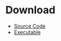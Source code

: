 # Download
* [Source Code](https://github.com/ChanatipSaetia/ESL-NN)
* [Executable](https://github.com/ChanatipSaetia/ESL-NN)